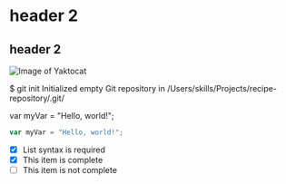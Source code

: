 # header 2
## header 2


![Image of Yaktocat](https://octodex.github.com/images/yaktocat.png)

$ git init
Initialized empty Git repository in /Users/skills/Projects/recipe-repository/.git/

var myVar = "Hello, world!";

``` javascript
var myVar = "Hello, world!";
```

- [x] List syntax is required
- [x] This item is complete
- [ ] This item is not complete
